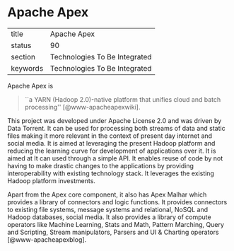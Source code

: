 # Apache Apex


|          |                               |
| -------- | ----------------------------- |
| title    | Apache Apex                   | 
| status   | 90                            |
| section  | Technologies To Be Integrated |
| keywords | Technologies To Be Integrated |


     
Apache Apex is

> ``a YARN (Hadoop 2.0)-native platform that unifies cloud and batch
> processing'' [@www-apacheapexwiki].

This project
was developed under Apache License 2.0 and was driven by Data
Torrent. It can be used for processing both streams of data and static
files making it more relevant in the context of present day internet
and social media. It is aimed at leveraging the present Hadoop
platform and reducing the learning curve for development of
applications over it. It is aimed at It can used through a simple
API. It enables reuse of code by not having to make drastic changes to
the applications by providing interoperability with existing
technology stack. It leverages the existing Hadoop platform
investments.

Apart from the Apex core component, it also has Apex Malhar which
provides a library of connectors and logic functions. It provides
connectors to existing file systems, message systems and relational,
NoSQL and Hadoop databases, social media. It also provides a library
of compute operators like Machine Learning, Stats and Math, Pattern
Marching, Query and Scripting, Stream manipulators, Parsers and UI \&
Charting operators [@www-apacheapexblog].

